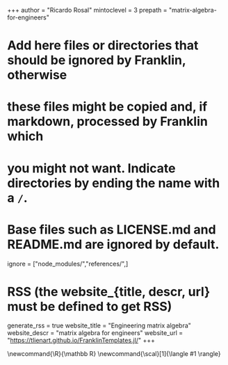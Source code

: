 <!--
Add here global page variables to use throughout your website.
-->

+++
author = "Ricardo Rosal"
mintoclevel = 3
prepath = "matrix-algebra-for-engineers"

# Add here files or directories that should be ignored by Franklin, otherwise
# these files might be copied and, if markdown, processed by Franklin which
# you might not want. Indicate directories by ending the name with a `/`.
# Base files such as LICENSE.md and README.md are ignored by default.
ignore = ["node_modules/","references/",]

# RSS (the website_{title, descr, url} must be defined to get RSS)
generate_rss = true
website_title = "Engineering matrix algebra"
website_descr = "matrix algebra for engineers"
website_url   = "https://tlienart.github.io/FranklinTemplates.jl/"
+++

<!--
Add here global latex commands to use throughout your pages.
-->
\newcommand{\R}{\mathbb R}
\newcommand{\scal}[1]{\langle #1 \rangle}
